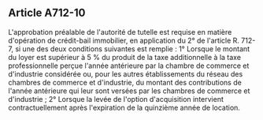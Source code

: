 Article A712-10
----
L'approbation préalable de l'autorité de tutelle est requise en matière
d'opération de crédit-bail immobilier, en application du 2° de l'article R.
712-7, si une des deux conditions suivantes est remplie : 1° Lorsque le montant
du loyer est supérieur à 5 % du produit de la taxe additionnelle à la taxe
professionnelle perçue l'année antérieure par la chambre de commerce et
d'industrie considérée ou, pour les autres établissements du réseau des chambres
de commerce et d'industrie, du montant des contributions de l'année antérieure
qui leur sont versées par les chambres de commerce et d'industrie ; 2° Lorsque
la levée de l'option d'acquisition intervient contractuellement après
l'expiration de la quinzième année de location.
